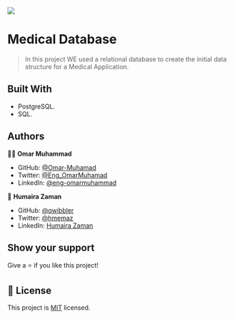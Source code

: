 ![](https://img.shields.io/badge/Microverse-blueviolet)
# Medical Database

>In this project WE used a relational database to create the initial data structure for a Medical Application.

## Built With

- PostgreSQL.
- SQL.

## Authors

👨‍💻 **Omar Muhammad**

- GitHub: [@Omar-Muhamad](https://github.com/Omar-Muhamad)
- Twitter: [@Eng_OmarMuhamad](https://twitter.com/Eng_OmarMuhamad)
- LinkedIn: [@eng-omarmuhammad](https://www.linkedin.com/in/eng-omarmuhammad/)

👤 **Humaira Zaman**

- GitHub: [@qwibbler](https://github.com/qwibber)
- Twitter: [@hmemaz](https://twitter.com/hmemaz)
- LinkedIn: [Humaira Zaman](https://linkedin.com/in/humaira-zaman)


## Show your support

Give a ⭐️ if you like this project!
## 📝 License

This project is [MIT](./MIT.md) licensed.

